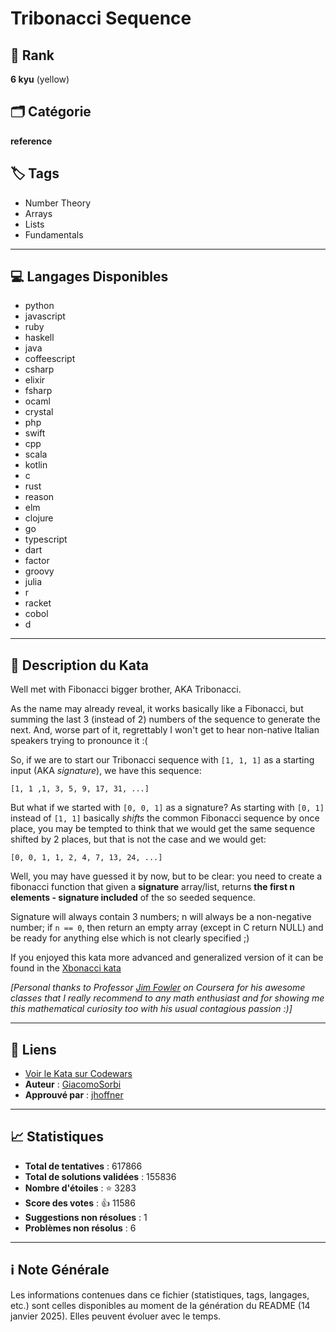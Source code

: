 # Tribonacci Sequence

## 🏅 Rank
**6 kyu** (yellow)

## 🗂️ Catégorie
**reference**

## 🏷️ Tags
- Number Theory
- Arrays
- Lists
- Fundamentals

---

## 💻 Langages Disponibles
- python
- javascript
- ruby
- haskell
- java
- coffeescript
- csharp
- elixir
- fsharp
- ocaml
- crystal
- php
- swift
- cpp
- scala
- kotlin
- c
- rust
- reason
- elm
- clojure
- go
- typescript
- dart
- factor
- groovy
- julia
- r
- racket
- cobol
- d

---

## 📜 Description du Kata

Well met with Fibonacci bigger brother, AKA Tribonacci.

As the name may already reveal, it works basically like a Fibonacci, but summing the last 3 (instead of 2) numbers of the sequence to generate the next. And, worse part of it, regrettably I won't get to hear non-native Italian speakers trying to pronounce it :(

So, if we are to start our Tribonacci sequence with `[1, 1, 1]` as a starting input (AKA *signature*), we have this sequence:

```
[1, 1 ,1, 3, 5, 9, 17, 31, ...]
```

But what if we started with `[0, 0, 1]` as a signature? As starting with `[0, 1]` instead of `[1, 1]` basically *shifts* the common Fibonacci sequence by once place, you may be tempted to think that we would get the same sequence shifted by 2 places, but that is not the case and we would get:

```
[0, 0, 1, 1, 2, 4, 7, 13, 24, ...]
```

Well, you may have guessed it by now, but to be clear: you need to create a fibonacci function that given a **signature** array/list, returns **the first n elements - signature included** of the so seeded sequence.

Signature will always contain 3 numbers; n will always be a non-negative number; if `n == 0`, then return an empty array (except in C return NULL) and be ready for anything else which is not clearly specified ;)

If you enjoyed this kata more advanced and generalized version of it can be found in the <a href="http://www.codewars.com/kata/fibonacci-tribonacci-and-friends"  target="_blank" title="Xbonacci sequence">Xbonacci kata</a>

*[Personal thanks to Professor <a href="https://www.coursera.org/instructor/jimfowler" target="_blank" title="Jim Fowler">Jim Fowler</a> on Coursera for his awesome classes that I really recommend to any math enthusiast and for showing me this mathematical curiosity too with his usual contagious passion :)]*

---

## 🔗 Liens
- [Voir le Kata sur Codewars](https://www.codewars.com/kata/556deca17c58da83c00002db)
- **Auteur** : [GiacomoSorbi](https://www.codewars.com/users/GiacomoSorbi)
- **Approuvé par** : [jhoffner](https://www.codewars.com/users/jhoffner)

---

## 📈 Statistiques
- **Total de tentatives** : 617866
- **Total de solutions validées** : 155836
- **Nombre d'étoiles** : ⭐ 3283
- **Score des votes** : 👍 11586
- **Suggestions non résolues** : 1
- **Problèmes non résolus** : 6

---

## ℹ️ Note Générale
Les informations contenues dans ce fichier (statistiques, tags, langages, etc.) sont celles disponibles au moment de la génération du README (14 janvier 2025). Elles peuvent évoluer avec le temps.
